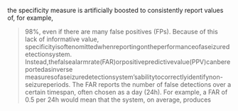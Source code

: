 the specificity measure is artificially boosted to consistently report values of, for example,
>98%, even if there are many false positives (FPs). Because of this lack of informative value,
specificityisoftenomittedwhenreportingontheperformanceofaseizuredetectionsystem.
Instead,thefalsealarmrate(FAR)orpositivepredictivevalue(PPV)canbereportedasinverse
measuresofaseizuredetectionsystem’sabilitytocorrectlyidentifynon-seizureperiods. The
FAR reports the number of false detections over a certain timespan, often chosen as a day
(24h). For example, a FAR of 0.5 per 24h would mean that the system, on average, produces